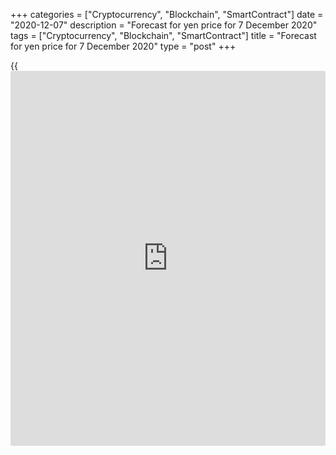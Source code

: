+++
categories = ["Cryptocurrency", "Blockchain", "SmartContract"]
date = "2020-12-07"
description = "Forecast for yen price for 7 December 2020"
tags = ["Cryptocurrency", "Blockchain", "SmartContract"]
title = "Forecast for yen price for 7 December 2020"
type = "post"
+++

{{<iframe id="large-banner" src="https://www.bounty.group/#slide=6.0" width="100%" height="600" scrolling="no" style="border: 0px solid rgb(216, 221, 230); border-radius: 3px;">}}

2020-12-07

2020-12-07

Euro leaves the yen behind. Forecast as of 07.12.2020Dmitri Demidenko

The growth of the global risk appetite pressed down the US dollar and
all safe-havens, including the yen. The euro buyers remember old
advantages, and the euro is ahead of the main rivals. How will the ECB
react? Let us discuss this question and make up the [EURJPY][1] trading
plan.

## Weekly yen fundamental analysis

It is pleasant when the forecasts for three months come true after two
or three weeks. The [EURJPY][1] pair has reached the target at 126.4,
which I indicated in [late November][2], amid the increase in global
risk appetite and aggressive sell-offs of safe-havens and funding
currencies. High demand for emerging markets’ assets encourages carry
traders. However, the euro is growing faster than the EM currencies,
which looks surprising at first. The risks of a double-dip recession are
high; the ECB expresses discontent with the regional currency
strengthening, it will try to set the uptrend back.

Both in technical and fundamental analysis, there are patterns widely
used by traders. A decline in the coronavirus cases in Europe, hopes for
rapid economic recovery after the lockdown, and the change in the EU
stance, which previously focused on fiscal consolidation, and is now
ready to spend the money, became the main drivers of the [EURUSD][3] and
[EURJPY][1] rallies in June-August. The current situation is similar,
and [investor](https://www.fintechee.com/tutorial-for-forex-trading/investor-mode/)s are afraid of missing out.

### Dynamics of COVID-19 cases in Europe and USA

 _Source_ _: Nordea markets_

If in the spring the idea of ​​the € 750 billion Rescue Fund and the
related issue of EU common bonds was shocking and made it possible to
talk about a worthy alternative to Treasuries, now at the EU summit on
December 10-11, the issue of the viability of this project will be
decided. Hungary and Poland are opposed, but Brussels has a plan B. If
Budapest and Warsaw do not want to participate in the program, they can
do without them. According to the President of the European Commission,
Ursula von der Leyen, it is the money that the EU borrows from future
generations and wants to use not only for recovery but also for building
a strong economy. More digital, more green, more livable.

Europe is turning into a spender because of the pandemic, which is
confirmed by the words of Angela Merkel that Germany was able to invest
large sums in 2020 and will be able to do so in 2021, as it has
successfully managed funds in recent years. The Chancellor noted the
country's lowest debt in the G7. The fiscal stimulus is a powerful
driver of economic growth, the divergence in which played into the hands
of the [EURJPY][1] bulls in July-August and will do so in the first half
of 2021. Another thing is that the euro is really growing too fast, and
not only against the US dollar but also against other currencies, which
the ECB may not like.

### Dynamics of EURUSD and trade-weighted EUR

 _Source_ _: Nordea Markets_

### Weekly [EURJPY][1] trading plan

I believe Christine Lagarde and other ECB governors could slow down the
[EURJPY][1] uptrend, but the ECB can’t turn it down. It is still
relevant to buy the euro against the yen on the price fall and hold the
trades up to the target at 128.5[ indicated earlier][2]. Yen is weak now
due to the general weakness of safe-haven assets due to the increased
demand for carry trades and capital repatriation by Japanese [investor](https://www.fintechee.com/tutorial-for-forex-trading/investor-mode/)s.
The [Nikkei 225][4] seems less likely to drop than the [S&P 500][5],
since two whales in the Japanese stock market, BoJ, and GPIF, appeared
due to [ETF](https://www.fixpro.org/post/etf-liquidity/)s' purchases by the Bank of Japan.



## Price chart of EURJPY in real time mode

The content of this article reflects the author’s opinion and does not
necessarily reflect the official position of LiteForex. The material
published on this page is provided for informational purposes only and
should not be considered as the provision of investment advice for the
purposes of Directive 2004/39/EC.

Rate this article:

{{value}}

( {{count}} {{title}} )

   1. my.liteforex.com/trading/chart?symbol=EURJPY&returnUrl=true
   2. www.liteforex.com/blog/analysts-opinions/yen-loses-the-firm-ground-forecast-as-of-24112020/
   3. my.liteforex.com/trading/chart?symbol=EURUSD&returnUrl=true
   4. my.liteforex.com/trading/chart?symbol=NI225&returnUrl=true
   5. my.liteforex.com/trading/chart?symbol=SPX&returnUrl=true